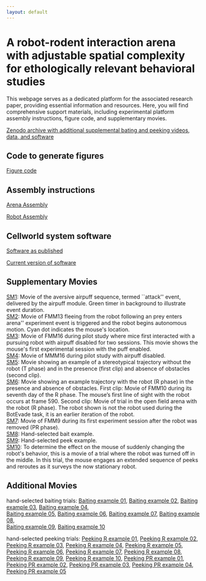 ```yaml
---
layout: default
---
```

# A robot-rodent interaction arena with adjustable spatial complexity for ethologically relevant behavioral studies

This webpage serves as a dedicated platform for the associated research paper, providing essential information and resources.  Here, you will find comprehensive support materials, including experimental platform assembly instructions, figure code, and supplementary movies. 

[Zenodo archive with additional supplemental bating and peeking videos, data, and software](https://doi.org/10.5281/zenodo.10308436)

## Code to generate figures
[Figure code](https://colab.research.google.com/drive/1XQse5IhVzUngcO0sqSfA72_A3R13oN_s)

## Assembly instructions 

[Arena Assembly](https://github.com/cellworld/arena_assembly)

[Robot Assembly](https://github.com/cellworld/robot_assembly)

## Cellworld system software

[Software as published](https://github.com/cellworld/cellworld_methods_Cell_Reports)

[Current version of software](https://github.com/cellworld)

## Supplementary Movies

[SM1](https://drive.google.com/file/d/15kYQ08wkxQSVNKPTcDjExMeWcO-_lcIr/view?usp=drive_link): Movie of the aversive airpuff sequence, termed ``attack'' event, delivered by the airpuff module. Green timer in background to illustrate event duration.\
[SM2](https://drive.google.com/file/d/1CFKGqN_E3kLcLlZ1kaWFpweNhRsrIOGm/view?usp=drive_link): Movie of FMM13 fleeing from the robot following an prey enters arena'' experiment event is triggered and the robot begins autonomous motion. Cyan dot indicates the mouse's location.\
[SM3](https://drive.google.com/file/d/1hTnazNUwTexS4V1q34gw31Hbr2WWD43k/view?usp=drive_link): Movie of FMM16 during pilot study where mice first interacted with a pursuing robot with airpuff disabled for two sessions. This movie shows the mouse's first experimental session with the puff enabled.\
[SM4](https://drive.google.com/file/d/1HNPp-ZUfcWcXzqO9hbwgw8Wbi8MzIKxi/view?usp=drive_link): Movie of MMM16 during pilot study with airpuff disabled.\
[SM5](https://drive.google.com/file/d/1I4GmLt-zJu317692L_qIAbHeZkEBi_te/view?usp=drive_link): Movie showing an example of a stereotypical trajectory without the robot (T phase) and in the presence (first clip) and absence of obstacles
(second clip).  
[SM6](https://drive.google.com/file/d/1ITuEYMaQK5Dx2QBWYJRPyuGJCTomNtZU/view?usp=drive_link): Movie showing an example trajectory with the robot (R phase) in the presence and absence of obstacles. First clip: Movie of FMM10 during its seventh day of the R phase. The mouse’s first line of sight with the robot occurs at frame 590. Second clip: Movie of trial in the open field arena with the robot (R phase). The robot shown is not the robot used during the BotEvade task, it is an earlier iteration
of the robot.  
[SM7](https://drive.google.com/file/d/1g2lOW1llN4LFSv82--t0fAXqmXnw7gru/view?usp=drive_link): Movie of FMM9 during its first experiment session after the robot was removed (PR phase).        
[SM8](https://drive.google.com/file/d/1a2H_GFfH4ybiEwsobWq-ZyZ6sgH7nODA/view?usp=drive_link):  Hand-selected bait example.   
[SM9](https://drive.google.com/file/d/1wp97JFy9y6iO8BQkyy7jMH0DEnqbzOoQ/view?usp=drive_link): Hand-selected peek example.   
[SM10](https://drive.google.com/file/d/1kSjvDAjUnCyzDQue56vo5ga-isZFuUMm/view?usp=drive_link): To determine the effect on the mouse of suddenly changing the robot's behavior, this is a movie of a trial where the robot was turned off in the middle. In this trial, the mouse engages an extended sequence of peeks and reroutes as it surveys the now stationary robot.

## Additional Movies
hand-selected baiting trials: 
[Baiting example 01](https://drive.google.com/file/d/1xqAcACRE8Epe_tkjJZIVoMsiXhiEgTix/view?usp=drive_link),
[Baiting example 02](https://drive.google.com/file/d/19_JMtEkDhKWE3OMEj9GZ_3kypgnRWoGu/view?usp=drive_link),
[Baiting example 03](https://drive.google.com/file/d/1umIsHTe7Y2AIUhnY2wDvUrrb1iW2jTPD/view?usp=drive_link),
[Baiting example 04](https://drive.google.com/file/d/1LfJn5Qr90TYEAhsYlGQ9vt28iLYAuYQy/view?usp=drive_link),   
[Baiting example 05](https://drive.google.com/file/d/19FGqh2I9GfBb4cI1PjU43GsiM6al0lTL/view?usp=drive_link),
[Baiting example 06](https://drive.google.com/file/d/1Lku3I09aIRP2oLt77qmZ1DWj47fxXYfF/view?usp=drive_link),
[Baiting example 07](https://drive.google.com/file/d/1FlJM0WHxpAxLBqjTPFJqyPYCZ0IjeOCo/view?usp=drive_link),
[Baiting example 08](https://drive.google.com/file/d/1b5wqWPdpfVYMtawSb5LsR1lLe1KrOxd4/view?usp=drive_link),  
[Baiting example 09](https://drive.google.com/file/d/1ktO7j5lwiCYvh783-YKy0ANFPsk6WKoa/view?usp=drive_link),
[Baiting example 10](https://drive.google.com/file/d/12mGKSz3TDoQRfJFjUZbmbXCliqKFQct6/view?usp=drive_link)

hand-selected peeking trials:
[Peeking R example 01](https://drive.google.com/file/d/1CtstpFcKw1e_bGbMuG9RhDcW-lnTJBhU/view?usp=drive_link),
[Peeking R example 02](https://drive.google.com/file/d/1Cuybs67eZWFv4pUpqjsbE3MEoXMD2hse/view?usp=drive_link),
[Peeking R example 03](https://drive.google.com/file/d/1D3PZWN7Rnz4n-5r9MyKd9CKAFwrR-BfJ/view?usp=drive_link),
[Peeking R example 04](https://drive.google.com/file/d/1CxwrJpOwY0CDKImBWqWn48-HxntsMqim/view?usp=drive_link),
[Peeking R example 05](https://drive.google.com/file/d/1D4sQ2NQu6HcQZNY5snizhzaizkbkvEH3/view?usp=drive_link),
[Peeking R example 06](https://drive.google.com/file/d/1D820k9gtfVsrH2VZWGBY4p2tUCofsC6J/view?usp=drive_link),
[Peeking R example 07](https://drive.google.com/file/d/1DE1_0ezA1afaWahGJtmioMTWQiQPRjM2/view?usp=drive_link),
[Peeking R example 08](https://drive.google.com/file/d/1DFNINl7bYIti1yhzQtmzLW2ypsG7ME3y/view?usp=drive_link),
[Peeking R example 09](https://drive.google.com/file/d/1DMpz_or6fctGEGNx0LWUvWgCqc3feHfr/view?usp=drive_link),
[Peeking R example 10](https://drive.google.com/file/d/1DVF-Ccn9dfIcpvFkhRjkywfrAUd1GaDX/view?usp=drive_link),
[Peeking PR example 01](https://drive.google.com/file/d/1DbTW91NXLAuByBZpeepkvT1u1fArNhMO/view?usp=drive_link),
[Peeking PR example 02](https://drive.google.com/file/d/1D_m5R6VUJjVCxNg2mr5RwxgDnF6LXcuu/view?usp=drive_link),
[Peeking PR example 03](https://drive.google.com/file/d/1Ds4xuUQny11xWsW3vjc_ZV402Fqc1rWg/view?usp=drive_link),
[Peeking PR example 04](https://drive.google.com/file/d/1DjG-S2eLDT5BT88gD4s7XVpwmoeio4wA/view?usp=drive_link),
[Peeking PR example 05](https://drive.google.com/file/d/1DhZBDwWF3F6SxrAEtI_LgA8QhlVXPPbe/view?usp=drive_link)
